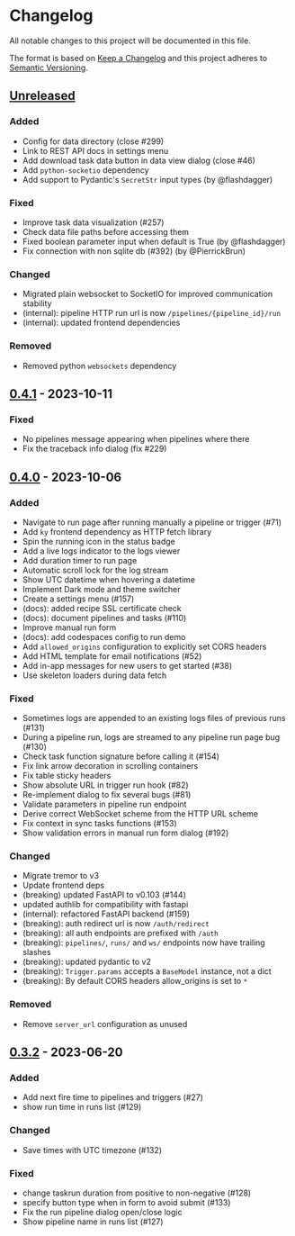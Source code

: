 # Changelog
All notable changes to this project will be documented in this file.

The format is based on [Keep a Changelog](http://keepachangelog.com/)
and this project adheres to [Semantic Versioning](http://semver.org/).

## [Unreleased]

### Added
- Config for data directory (close #299)
- Link to REST API docs in settings menu
- Add download task data button in data view dialog (close #46)
- Add `python-socketio` dependency
- Add support to Pydantic's `SecretStr` input types (by @flashdagger)

### Fixed
- Improve task data visualization (#257)
- Check data file paths before accessing them
- Fixed boolean parameter input when default is True (by @flashdagger)
- Fix connection with non sqlite db (#392) (by @PierrickBrun)

### Changed
- Migrated plain websocket to SocketIO for improved communication stability
- (internal): pipeline HTTP run url is now `/pipelines/{pipeline_id}/run`
- (internal): updated frontend dependencies

### Removed
- Removed python `websockets` dependency

## [0.4.1] - 2023-10-11

### Fixed
- No pipelines message appearing when pipelines where there
- Fix the traceback info dialog (fix #229)

## [0.4.0] - 2023-10-06
### Added
- Navigate to run page after running manually a pipeline or trigger (#71)
- Add `ky` frontend dependency as HTTP fetch library
- Spin the running icon in the status badge
- Add a live logs indicator to the logs viewer
- Add duration timer to run page
- Automatic scroll lock for the log stream
- Show UTC datetime when hovering a datetime
- Implement Dark mode and theme switcher
- Create a settings menu (#157)
- (docs): added recipe SSL certificate check
- (docs): document pipelines and tasks (#110)
- Improve manual run form
- (docs): add codespaces config to run demo
- Add `allowed_origins` configuration to explicitly set CORS headers
- Add HTML template for email notifications (#52)
- Add in-app messages for new users to get started (#38)
- Use skeleton loaders during data fetch

### Fixed
- Sometimes logs are appended to an existing logs files of previous runs (#131)
- During a pipeline run, logs are streamed to any pipeline run page bug (#130)
- Check task function signature before calling it (#154)
- Fix link arrow decoration in scrolling containers
- Fix table sticky headers
- Show absolute URL in trigger run hook (#82)
- Re-implement dialog to fix several bugs (#81)
- Validate parameters in pipeline run endpoint
- Derive correct WebSocket scheme from the HTTP URL scheme
- Fix context in sync tasks functions (#153)
- Show validation errors in manual run form dialog (#192)

### Changed
- Migrate tremor to v3
- Update frontend deps
- (breaking) updated FastAPI to v0.103 (#144)
- updated authlib for compatibility with fastapi
- (internal): refactored FastAPI backend (#159)
- (breaking): auth redirect url is now `/auth/redirect`
- (breaking): all auth endpoints are prefixed with `/auth`
- (breaking): `pipelines/`, `runs/` and `ws/` endpoints now have trailing slashes
- (breaking): updated pydantic to v2
- (breaking): `Trigger.params` accepts a `BaseModel` instance, not a dict
- (breaking): By default CORS headers allow_origins is set to `*`

### Removed
- Remove `server_url` configuration as unused

## [0.3.2] - 2023-06-20
### Added
- Add next fire time to pipelines and triggers (#27)
- show run time in runs list (#129)

### Changed
- Save times with UTC timezone (#132)

### Fixed
- change taskrun duration from positive to non-negative (#128)
- specify button type when in form to avoid submit (#133)
- Fix the run pipeline dialog open/close logic
- Show pipeline name in runs list (#127)

[Unreleased]: https://github.com/lucafaggianelli/mario-pype/compare/v0.4.1...HEAD
[0.4.1]: https://github.com/lucafaggianelli/mario-pype/compare/v0.4.0...v0.4.1
[0.4.0]: https://github.com/lucafaggianelli/mario-pype/compare/v0.3.2...v0.4.0
[0.3.2]: https://github.com/lucafaggianelli/plombery.git/releases/tag/v0.3.2
